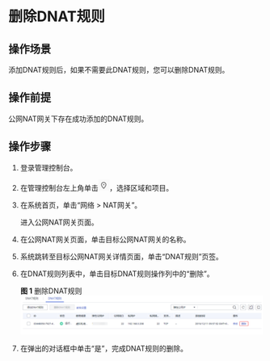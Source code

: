 # 删除DNAT规则<a name="nat_dnat_0003"></a>

## 操作场景<a name="section44788855152716"></a>

添加DNAT规则后，如果不需要此DNAT规则，您可以删除DNAT规则。

## 操作前提<a name="section45365749152921"></a>

公网NAT网关下存在成功添加的DNAT规则。

## 操作步骤<a name="section30069985153038"></a>

1.  登录管理控制台。
2.  在管理控制台左上角单击![](figures/icon-region.png)，选择区域和项目。
3.  在系统首页，单击“网络 \> NAT网关”。

    进入公网NAT网关页面。

4.  在公网NAT网关页面，单击目标公网NAT网关的名称。
5.  系统跳转至目标公网NAT网关详情页面，单击“DNAT规则”页签。
6.  在DNAT规则列表中，单击目标DNAT规则操作列中的“删除”。

    **图 1**  删除DNAT规则<a name="fig173281519"></a>  
    ![](figures/删除DNAT规则.png "删除DNAT规则")

7.  在弹出的对话框中单击“是”，完成DNAT规则的删除。

